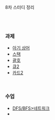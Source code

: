 8차 스터디 정리

<br /><br />

### 과제
 * [아기 상어](https://www.acmicpc.net/problem/16236)
 * [스택](https://www.acmicpc.net/problem/10828)
 * [괄호](https://www.acmicpc.net/problem/9012)
 * [큐2](https://www.acmicpc.net/problem/18258)
 * [카드2](https://www.acmicpc.net/problem/2164)

<br />

### 수업
 * [DFS/BFS>네트워크](https://programmers.co.kr/learn/courses/30/lessons/43162)
 * 
